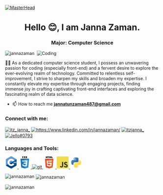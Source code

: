 [![MasterHead](https://user-images.githubusercontent.com/95478989/198955082-6e78ebb5-e1e4-49f9-8d32-6e5af3984dcd.gif)](https://jannazaman.io)

<h1 align="center">Hello 😊, I am Janna Zaman.</h1>
<h3 align="center">Major: Computer Science</h3>

<img align="right" alt="Coding" width="400" src="https://mir-s3-cdn-cf.behance.net/project_modules/disp/601014116770475.6068beff4640a.gif">

<p align="left"> <img src="https://komarev.com/ghpvc/?username=jannazaman&label=Profile%20views&color=0e75b6&style=flat" alt="jannazaman" /> </p>

👩‍💻 As a dedicated computer science student, I possess an unwavering passion for coding (especially front-end) and a fervent desire to explore the ever-evolving realm of technology. Committed to relentless self-improvement, I strive to sharpen my skills and broaden my expertise. I constantly elevate my expertise through engaging projects, finding immense joy in crafting captivating front-end interfaces and exploring the fascinating realm of data science.

- 📫 How to reach me **jannatunzaman487@gmail.com**

<h3 align="left">Connect with me:</h3>
<p align="left">
<a href="https://twitter.com/itz_janna_" target="blank"><img align="center" src="https://raw.githubusercontent.com/rahuldkjain/github-profile-readme-generator/master/src/images/icons/Social/twitter.svg" alt="itz_janna_" height="30" width="40" /></a>
<a href="https://linkedin.com/in/https://www.linkedin.com/in/jannazaman/" target="blank"><img align="center" src="https://raw.githubusercontent.com/rahuldkjain/github-profile-readme-generator/master/src/images/icons/Social/linked-in-alt.svg" alt="https://www.linkedin.com/in/jannazaman/" height="30" width="40" /></a>
<a href="https://instagram.com/itzjanna_" target="blank"><img align="center" src="https://raw.githubusercontent.com/rahuldkjain/github-profile-readme-generator/master/src/images/icons/Social/instagram.svg" alt="itzjanna_" height="30" width="40" /></a>
<a href="https://discord.gg/Jello#0793" target="blank"><img align="center" src="https://raw.githubusercontent.com/rahuldkjain/github-profile-readme-generator/master/src/images/icons/Social/discord.svg" alt="Jello#0793" height="30" width="40" /></a>
</p>


<h3 align="left">Languages and Tools:</h3>
<p align="left"> <a href="https://www.w3schools.com/cpp/" target="_blank" rel="noreferrer"> <img src="https://raw.githubusercontent.com/devicons/devicon/master/icons/cplusplus/cplusplus-original.svg" alt="cplusplus" width="40" height="40"/> </a> <a href="https://www.w3schools.com/css/" target="_blank" rel="noreferrer"> <img src="https://raw.githubusercontent.com/devicons/devicon/master/icons/css3/css3-original-wordmark.svg" alt="css3" width="40" height="40"/> </a> <a href="https://git-scm.com/" target="_blank" rel="noreferrer"> <img src="https://www.vectorlogo.zone/logos/git-scm/git-scm-icon.svg" alt="git" width="40" height="40"/> </a> <a href="https://www.w3.org/html/" target="_blank" rel="noreferrer"> <img src="https://raw.githubusercontent.com/devicons/devicon/master/icons/html5/html5-original-wordmark.svg" alt="html5" width="40" height="40"/> </a> <a href="https://developer.mozilla.org/en-US/docs/Web/JavaScript" target="_blank" rel="noreferrer"> <img src="https://raw.githubusercontent.com/devicons/devicon/master/icons/javascript/javascript-original.svg" alt="javascript" width="40" height="40"/> </a> <a href="https://www.python.org" target="_blank" rel="noreferrer"> <img src="https://raw.githubusercontent.com/devicons/devicon/master/icons/python/python-original.svg" alt="python" width="40" height="40"/> </a> </p>

<p><img align="left" src="https://github-readme-stats.vercel.app/api/top-langs?username=jannazaman&show_icons=true&locale=en&layout=compact" alt="jannazaman" /></p>

<p>&nbsp;<img align="center" src="https://github-readme-stats.vercel.app/api?username=jannazaman&show_icons=true&locale=en" alt="jannazaman" /></p>

<p><img align="center" src="https://github-readme-streak-stats.herokuapp.com/?user=jannazaman&" alt="jannazaman" /></p>
